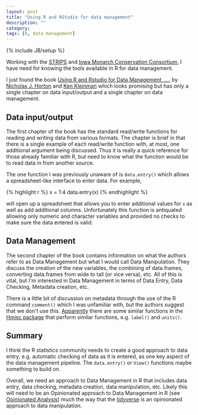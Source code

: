 ```yaml
---
layout: post
title: "Using R and RStudio for data management"
description: ""
category: 
tags: [R, data management]
---
```

{% include JB/setup %}

Working with the 
[STRIPS](https://www.nrem.iastate.edu/research/STRIPS/)
and
[Iowa Monarch Conservation Consortium](https://monarch.ent.iastate.edu/),
I have need for knowing the tools available in R for data management. 

I just found the book 
[Using R and Rstudio for Data Management, ....](http://a.co/grtlBGG)
by 
[Nicholas J. Horton](https://www.amherst.edu/people/facstaff/nhorton)
and [Ken Kleinman](https://www.umass.edu/sphhs/person/faculty/ken-kleinman)
which looks promising but has only a single chapter on data input/output
and a single chapter on data management.

## Data input/output

The first chapter of the book has the standard read/write functions for 
reading and writing data from various formats. 
The chapter is brief in that there is a single example of each read/write
function with, at most, one additional argument being discussed. 
Thus it is really a quick reference for those already familiar with R, 
but need to know what the function would be to read data in from another source.

The one function I was previously unaware of is `data.entry()` which allows a 
spreadsheet-like interface to enter data. 
For example,


{% highlight r %}
x = 1:4
data.entry(x)
{% endhighlight %}

will open up a spreadsheet that allows you to enter additional values for `x`
as well as add additional columns. 
Unfortunately this function is antiquated allowing only numeric and character
variables and provided no checks to make sure the data entered is valid.

## Data Management

The second chapter of the book contains information on what the authors refer 
to as Data Management but what I would call Data Manipulation. 
They discuss the creation of the new variables, the combining of data.frames, 
converting data.frames from wide to tall (or vice versa), etc.
All of this is vital, but I'm interested in Data Management in terms of Data
Entry, Data Checking, Metadata creation, etc.

There is a little bit of discussion on metadata through the use of the R
command `comment()` which I was unfamiliar with, but the authors suggest that 
we don't use this. 
[Apparently](https://stats.stackexchange.com/questions/4335/what-is-a-good-use-of-the-comment-function-in-r/4336#4336)
there are some similar functions in the 
[Hmisc package](https://cran.r-project.org/web/packages/Hmisc/index.html) 
that perform similar functions, e.g. `label()` and `units()`. 

## Summary

I think the R statistics community needs to create a good approach to data 
entry, e.g. automatic checking of data as it is entered, as one key aspect
of the data management pipeline. 
The `data.entry()` or `View()` functions maybe something to build on.

Overall, we need an approach to Data Management in R that includes data entry,
data checking, metadata creation, data manipulation, etc. 
Likely this will need to be an Opinionated approach to Data Management in R
(see [Opinionated Analysis](https://peerj.com/preprints/3210.pdf))
much the way that the [tidyverse](https://www.tidyverse.org/) is an 
opinionated approach to data manipulation.
